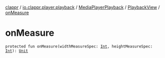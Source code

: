 [clappr](../../../index.md) / [io.clappr.player.playback](../../index.md) / [MediaPlayerPlayback](../index.md) / [PlaybackView](index.md) / [onMeasure](./on-measure.md)

# onMeasure

`protected fun onMeasure(widthMeasureSpec: `[`Int`](https://kotlinlang.org/api/latest/jvm/stdlib/kotlin/-int/index.html)`, heightMeasureSpec: `[`Int`](https://kotlinlang.org/api/latest/jvm/stdlib/kotlin/-int/index.html)`): `[`Unit`](https://kotlinlang.org/api/latest/jvm/stdlib/kotlin/-unit/index.html)